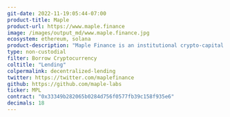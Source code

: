 ```yaml
---
git-date: 2022-11-19:05:44-07:00
product-title: Maple
product-url: https://www.maple.finance
image: /images/output_md/www.maple.finance.jpg
ecosystem: ethereum, solana
product-description: "Maple Finance is an institutional crypto-capital network built on Ethereum and Solana. For Lenders, Maple offers a sustainable yield source through lending to diversified pools of crypto blue-chips."
type: non-custodial
filter: Borrow Cryptocurrency
coltitle: "Lending"
colpermalink: decentralized-lending
twitter: https://twitter.com/maplefinance
github: https://github.com/maple-labs
ticker: MPL
contract: "0x33349b282065b0284d756f0577fb39c158f935e6"
decimals: 18
---
```

